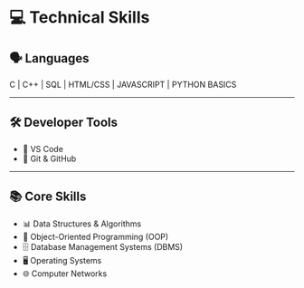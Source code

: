 # 💻 Technical Skills

## 🗣️ Languages

  C | C++ | SQL | HTML/CSS | JAVASCRIPT | PYTHON BASICS

---

## 🛠 Developer Tools
- 📝 VS Code  
- 🐙 Git & GitHub  
  

---

## 📚 Core Skills
- 📊 Data Structures & Algorithms  
- 🔹 Object-Oriented Programming (OOP)  
- 🗄 Database Management Systems (DBMS)  
- 🖥 Operating Systems  
- 🌐 Computer Networks

